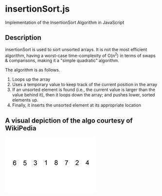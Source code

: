 # insertionSort.js 
Implementation of the InsertionSort Algorithm in JavaScript 

## Description
insertionSort is used to sort unsorted arrays. It is not the most efficient algorithm, having a worst-case time-complexity of O(n<sup>2</sup>) in terms of swaps & comparisons, making it a "simple quadratic" algorithm. 

The algorithm is as follows. 
1. Loops up the array 
2. Uses a temporary value to keep track of the current position in the array
3. If an unsorted element is found (i.e., the current value is larger than the value behind it), then it loops down the array; and pushes lower, sorted elements up.
4. Finally, it inserts the unsorted element at its appropriate location 


## A visual depiction of the algo courtesy of WikiPedia 

<img src="Insertion-sort-example-300px.gif">
